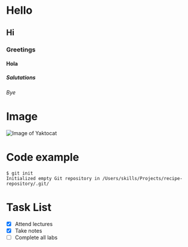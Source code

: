 # Hello
## Hi
### Greetings
#### Hola
##### Salutations
###### Bye

# Image
![Image of Yaktocat](https://octodex.github.com/images/yaktocat.png)

# Code example 
```
$ git init
Initialized empty Git repository in /Users/skills/Projects/recipe-repository/.git/
```

# Task List
- [x] Attend lectures
- [x] Take notes
- [ ] Complete all labs

